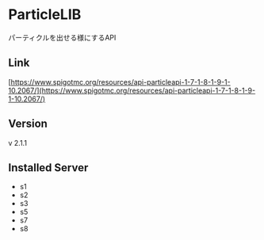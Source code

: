 # ParticleLIB
パーティクルを出せる様にするAPI

## Link
[https://www.spigotmc.org/resources/api-particleapi-1-7-1-8-1-9-1-10.2067/](https://www.spigotmc.org/resources/api-particleapi-1-7-1-8-1-9-1-10.2067/)

## Version
v 2.1.1

## Installed Server
- s1
- s2
- s3
- s5
- s7
- s8
